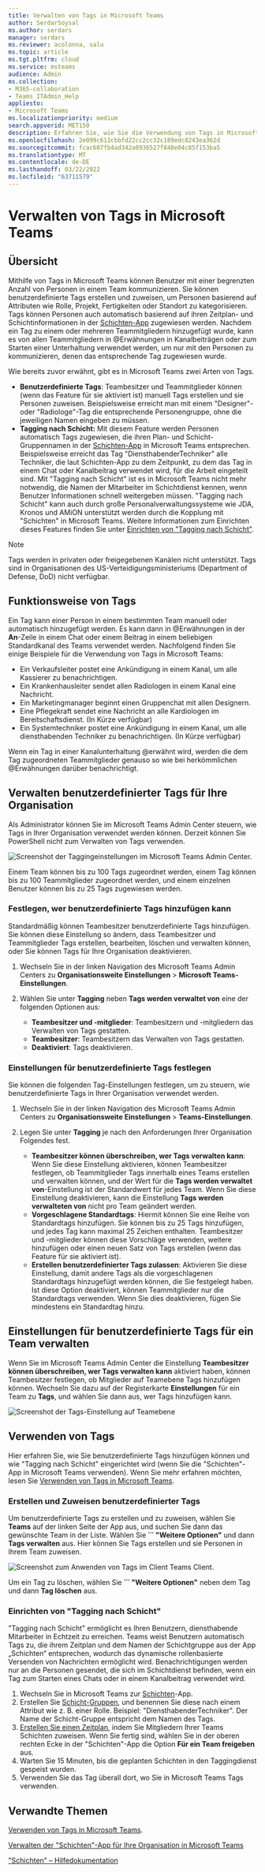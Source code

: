 ```yaml
---
title: Verwalten von Tags in Microsoft Teams
author: SerdarSoysal
ms.author: serdars
manager: serdars
ms.reviewer: acolonna, salu
ms.topic: article
ms.tgt.pltfrm: cloud
ms.service: msteams
audience: Admin
ms.collection:
- M365-collaboration
- Teams_ITAdmin_Help
appliesto:
- Microsoft Teams
ms.localizationpriority: medium
search.appverid: MET150
description: Erfahren Sie, wie Sie die Verwendung von Tags in Microsoft Teams in Ihrer Organisation verwalten können.
ms.openlocfilehash: 2e099c611cbbfd22cc2cc32c189edc8243ea362d
ms.sourcegitcommit: fcac607fb4ad342a0936527f848e04c85f153ba5
ms.translationtype: MT
ms.contentlocale: de-DE
ms.lasthandoff: 03/22/2022
ms.locfileid: "63711579"
---
```

# <a name="manage-tags-in-microsoft-teams"></a>Verwalten von Tags in Microsoft Teams

## <a name="overview"></a>Übersicht

Mithilfe von Tags in Microsoft Teams können Benutzer mit einer begrenzten Anzahl von Personen in einem Team kommunizieren. Sie können benutzerdefinierte Tags erstellen und zuweisen, um Personen basierend auf Attributen wie Rolle, Projekt, Fertigkeiten oder Standort zu kategorisieren. Tags können Personen auch automatisch basierend auf ihren Zeitplan- und Schichtinformationen in der [Schichten-App](https://support.microsoft.com/office/apps-and-services-cc1fba57-9900-4634-8306-2360a40c665b?#PickTab=Shifts) zugewiesen werden. Nachdem ein Tag zu einem oder mehreren Teammitgliedern hinzugefügt wurde, kann es von allen Teammitgliedern in @Erwähnungen in Kanalbeiträgen oder zum Starten einer Unterhaltung verwendet werden, um nur mit den Personen zu kommunizieren, denen das entsprechende Tag zugewiesen wurde.

Wie bereits zuvor erwähnt, gibt es in Microsoft Teams zwei Arten von Tags.

- **Benutzerdefinierte Tags**: Teambesitzer und Teammitglieder können (wenn das Feature für sie aktiviert ist) manuell Tags erstellen und sie Personen zuweisen. Beispielsweise erreicht man mit einem "Designer"- oder "Radiologe"-Tag die entsprechende Personengruppe, ohne die jeweiligen Namen eingeben zu müssen.
- **Tagging nach Schicht:** Mit diesem Feature werden Personen automatisch Tags zugewiesen, die ihren Plan- und Schicht-Gruppennamen in der [Schichten-App](https://support.microsoft.com/office/get-started-in-shifts-5f3e30d8-1821-4904-be26-c3cd25a497d6#bkmk_openshiftsappdesktop) in Microsoft Teams entsprechen. Beispielsweise erreicht das Tag "DiensthabenderTechniker" alle Techniker, die laut Schichten-App zu dem Zeitpunkt, zu dem das Tag in einem Chat oder Kanalbeitrag verwendet wird, für die Arbeit eingeteilt sind. Mit "Tagging nach Schicht" ist es in Microsoft Teams nicht mehr notwendig, die Namen der Mitarbeiter im Schichtdienst kennen, wenn Benutzer Informationen schnell weitergeben müssen. "Tagging nach Schicht" kann auch durch große Personalverwaltungssysteme wie JDA, Kronos und AMiON unterstützt werden durch die Kopplung mit "Schichten" in Microsoft Teams. Weitere Informationen zum Einrichten dieses Features finden Sie unter [Einrichten von "Tagging nach Schicht"](#set-up-tagging-by-shift).

> [!NOTE]
> Tags werden in privaten oder freigegebenen Kanälen nicht unterstützt. Tags sind in Organisationen des US-Verteidigungsministeriums (Department of Defense, DoD) nicht verfügbar. 

## <a name="how-tags-work"></a>Funktionsweise von Tags

Ein Tag kann einer Person in einem bestimmten Team manuell oder automatisch hinzugefügt werden. Es kann dann in @Erwähnungen in der **An**-Zeile in einem Chat oder einem Beitrag in einem beliebigen Standardkanal des Teams verwendet werden. Nachfolgend finden Sie einige Beispiele für die Verwendung von Tags in Microsoft Teams:

- Ein Verkaufsleiter postet eine Ankündigung in einem Kanal, um alle Kassierer zu benachrichtigen.
- Ein Krankenhausleiter sendet allen Radiologen in einem Kanal eine Nachricht.
- Ein Marketingmanager beginnt einen Gruppenchat mit allen Designern.
- Eine Pflegekraft sendet eine Nachricht an alle Kardiologen im Bereitschaftsdienst. (In Kürze verfügbar)
- Ein Systemtechniker postet eine Ankündigung in einem Kanal, um alle diensthabenden Techniker zu benachrichtigen. (In Kürze verfügbar)

Wenn ein Tag in einer Kanalunterhaltung @erwähnt wird, werden die dem Tag zugeordneten Teammitglieder genauso so wie bei herkömmlichen @Erwähnungen darüber benachrichtigt.

## <a name="manage-custom-tags-for-your-organization"></a>Verwalten benutzerdefinierter Tags für Ihre Organisation

Als Administrator können Sie im Microsoft Teams Admin Center steuern, wie Tags in Ihrer Organisation verwendet werden können. Derzeit können Sie PowerShell nicht zum Verwalten von Tags verwenden.

![Screenshot der Taggingeinstellungen im Microsoft Teams Admin Center.](media/manage-tags-admin-settings.png)

Einem Team können bis zu 100 Tags zugeordnet werden, einem Tag können bis zu 100 Teammitglieder zugeordnet werden, und einem einzelnen Benutzer können bis zu 25 Tags zugewiesen werden. 

### <a name="set-who-can-add-custom-tags"></a>Festlegen, wer benutzerdefinierte Tags hinzufügen kann

Standardmäßig können Teambesitzer benutzerdefinierte Tags hinzufügen. Sie können diese Einstellung so ändern, dass Teambesitzer und Teammitglieder Tags erstellen, bearbeiten, löschen und verwalten können, oder Sie können Tags für Ihre Organisation deaktivieren.

1. Wechseln Sie in der linken Navigation des Microsoft Teams Admin Centers zu **Organisationsweite Einstellungen** > **Microsoft Teams-Einstellungen**.
2. Wählen Sie unter **Tagging** neben **Tags werden verwaltet von** eine der folgenden Optionen aus:

    - **Teambesitzer und -mitglieder**: Teambesitzern und -mitgliedern das Verwalten von Tags gestatten.
    - **Teambesitzer**: Teambesitzern das Verwalten von Tags gestatten.
    - **Deaktiviert**: Tags deaktivieren.

### <a name="configure-custom-tags-settings"></a>Einstellungen für benutzerdefinierte Tags festlegen

Sie können die folgenden Tag-Einstellungen festlegen, um zu steuern, wie benutzerdefinierte Tags in Ihrer Organisation verwendet werden.

1. Wechseln Sie in der linken Navigation des Microsoft Teams Admin Centers zu **Organisationsweite Einstellungen** > **Teams-Einstellungen**.
2. Legen Sie unter **Tagging** je nach den Anforderungen Ihrer Organisation Folgendes fest.

    - **Teambesitzer können überschreiben, wer Tags verwalten kann**: Wenn Sie diese Einstellung aktivieren, können Teambesitzer festlegen, ob Teammitglieder Tags innerhalb eines Teams erstellen und verwalten können, und der Wert für die **Tags werden verwaltet von**-Einstellung ist der Standardwert für jedes Team. Wenn Sie diese Einstellung deaktivieren, kann die Einstellung **Tags werden verwalteten von** nicht pro Team geändert werden.
    - **Vorgeschlagene Standardtags**: Hiermit können Sie eine Reihe von Standardtags hinzufügen. Sie können bis zu 25 Tags hinzufügen, und jedes Tag kann maximal 25 Zeichen enthalten. Teambesitzer und -mitglieder können diese Vorschläge verwenden, weitere hinzufügen oder einen neuen Satz von Tags erstellen (wenn das Feature für sie aktiviert ist).
    - **Erstellen benutzerdefinierter Tags zulassen**: Aktivieren Sie diese Einstellung, damit andere Tags als die vorgeschlagenen Standardtags hinzugefügt werden können, die Sie festgelegt haben. Ist diese Option deaktiviert, können Teammitglieder nur die Standardtags verwenden. Wenn Sie dies deaktivieren, fügen Sie mindestens ein Standardtag hinzu.

## <a name="manage-custom-tags-settings-for-a-team"></a>Einstellungen für benutzerdefinierte Tags für ein Team verwalten

Wenn Sie im Microsoft Teams Admin Center die Einstellung **Teambesitzer können überschreiben, wer Tags verwalten kann** aktiviert haben, können Teambesitzer festlegen, ob Mitglieder auf Teamebene Tags hinzufügen können. Wechseln Sie dazu auf der Registerkarte **Einstellungen** für ein Team zu **Tags**, und wählen Sie dann aus, wer Tags hinzufügen kann.

![Screenshot der Tags-Einstellung auf Teamebene](media/manage-tags-team-settings.png)

## <a name="use-tags"></a>Verwenden von Tags

Hier erfahren Sie, wie Sie benutzerdefinierte Tags hinzufügen können und wie "Tagging nach Schicht" eingerichtet wird (wenn Sie die "Schichten"-App in Microsoft Teams verwenden). Wenn Sie mehr erfahren möchten, lesen Sie [Verwenden von Tags in Microsoft Teams](https://support.office.com/article/using-tags-in-teams-667bd56f-32b8-4118-9a0b-56807c96d91e).

### <a name="create-and-assign-custom-tags"></a>Erstellen und Zuweisen benutzerdefinierter Tags

Um benutzerdefinierte Tags zu erstellen und zu zuweisen, wählen Sie **Teams** auf der linken Seite der App aus, und suchen Sie dann das gewünschte Team in der Liste. Wählen Sie **˙˙˙ "Weitere Optionen"** und dann **Tags verwalten** aus. Hier können Sie Tags erstellen und sie Personen in Ihrem Team zuweisen.

![Screenshot zum Anwenden von Tags im Client Teams Client.](media/manage-tags-teams.png)

Um ein Tag zu löschen, wählen Sie **˙˙˙ "Weitere Optionen"** neben dem Tag und dann **Tag löschen** aus.

### <a name="set-up-tagging-by-shift"></a>Einrichten von "Tagging nach Schicht"

"Tagging nach Schicht" ermöglicht es Ihren Benutzern, diensthabende Mitarbeiter in Echtzeit zu erreichen. Teams weist Benutzern automatisch Tags zu, die ihrem Zeitplan und dem Namen der Schichtgruppe aus der App „Schichten“ entsprechen, wodurch das dynamische rollenbasierte Versenden von Nachrichten ermöglicht wird. Benachrichtigungen werden nur an die Personen gesendet, die sich im Schichtdienst befinden, wenn ein Tag zum Starten eines Chats oder in einem Kanalbeitrag verwendet wird. 

1. Wechseln Sie in Microsoft Teams zur [Schichten](https://support.microsoft.com/office/get-started-in-shifts-5f3e30d8-1821-4904-be26-c3cd25a497d6#bkmk_openshiftsappdesktop)-App.
2. Erstellen Sie [Schicht-Gruppen](https://support.microsoft.com/office/fill-out-a-schedule-in-shifts-2d58df9b-1c6c-4c84-b0c3-835de7ad13ea#bkmk_organizeshiftsbygroup), und benennen Sie diese nach einem Attribut wie z. B. einer Rolle. Beispiel: "DiensthabenderTechniker". Der Name der Schicht-Gruppe entspricht dem Namen des Tags.
3. [Erstellen Sie einen Zeitplan](https://support.microsoft.com/office/fill-out-a-schedule-in-shifts-2d58df9b-1c6c-4c84-b0c3-835de7ad13ea), indem Sie Mitgliedern Ihrer Teams Schichten zuweisen. Wenn Sie fertig sind, wählen Sie in der oberen rechten Ecke in der "Schichten"-App die Option **Für ein Team freigeben** aus.
4. Warten Sie 15 Minuten, bis die geplanten Schichten in den Taggingdienst gespeist wurden.
5. Verwenden Sie das Tag überall dort, wo Sie in Microsoft Teams Tags verwenden.

## <a name="related-topics"></a>Verwandte Themen

[Verwenden von Tags in Microsoft Teams](https://support.office.com/article/using-tags-in-teams-667bd56f-32b8-4118-9a0b-56807c96d91e).

[Verwalten der "Schichten"-App für Ihre Organisation in Microsoft Teams](expand-teams-across-your-org/shifts/manage-the-shifts-app-for-your-organization-in-teams.md)

["Schichten" – Hilfedokumentation](https://support.microsoft.com/office/apps-and-services-cc1fba57-9900-4634-8306-2360a40c665b)
